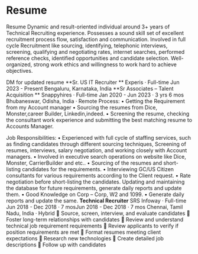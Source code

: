 # Resume
Resume
Dynamic and result-oriented individual around 3+ years of Technical Recruiting experience.
Possesses a sound skill set of excellent recruitment process flow, satisfaction and communication.
Involved in full cycle Recruitment like sourcing, identifying, telephonic interviews, screening, qualifying and negotiating rates, internet searches, performed reference checks, identified opportunities and candidate selection. 
Well-organized, strong work ethics and willingness to work hard to achieve objectives.

DM for updated resume
**Sr. US IT Recruiter **
Experis · Full-time
Jun 2023 - Present 
Bengaluru, Karnataka, India
**Sr Associates – Talent Acquisition **
Snappyhires · Full-time
Jan 2020 - Jun 2023 · 3 yrs 6 mos
Bhubaneswar, Odisha, India · Remote
Process:
• Getting the Requirement from my Account manager 
• Sourcing the resumes from Dice, Monster,career Builder, Linkedin,indeed.
• Screening the resume, checking the consultant work experience and submitting the best matching resume to Accounts Manager.

Job Responsibilities:
• Experienced with full cycle of staffing services, such as finding candidates through different sourcing techniques, Screening of resumes, interviews, salary negotiation, and working closely with Account managers.
• Involved in executive search operations on website like Dice, Monster, CarrierBuilder and etc..
• Sourcing of the resumes and short-listing candidates for the requirements.
• Interviewing GC/US Citizen consultants for various requirements according to the Client request. 
• Rate negotiation before short-listing the candidates. Updating and maintaining the database for future requirements, generate daily reports and update them.
• Good Knowledge on Corp – Corp, W2 and 1099.
• Generate daily reports and update the same.
**Technical Recruiter**
SRS Infoway · Full-time
Jun 2018 - Dec 2018 · 7 mosJun 2018 - Dec 2018 · 7 mos
Chennai, Tamil Nadu, India · Hybrid
 Source, screen, interview, and evaluate candidates
 Foster long-term relationships with candidates
 Review and understand technical job requirement requirements
 Review applicants to verify if position requirements are met
 Format resumes meeting client expectations
 Research new technologies
 Create detailed job descriptions
 Follow up with candidates

